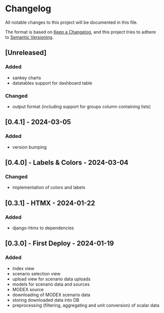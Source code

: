 # Changelog
All notable changes to this project will be documented in this file.

The format is based on [Keep a Changelog](https://keepachangelog.com/en/1.0.0/),
and this project tries to adhere to [Semantic Versioning](https://semver.org/spec/v2.0.0.html).

## [Unreleased]
### Added
- sankey charts
- datatables support for dashboard table

### Changed
- output format (including support for groups column containing lists)

## [0.4.1] - 2024-03-05
### Added
- version bumping

## [0.4.0] - Labels & Colors - 2024-03-04
### Changed
- implementation of colors and labels

## [0.3.1] - HTMX - 2024-01-22
### Added
- django-htmx to dependencies

## [0.3.0] - First Deploy - 2024-01-19
### Added
- index view
- scenario selection view
- upload view for scenario data uploads
- models for scenario data and sources
- MODEX source
- downloading of MODEX scenario data
- storing downloaded data into DB
- preprocessing (filtering, aggregating and unit conversion) of scalar data

